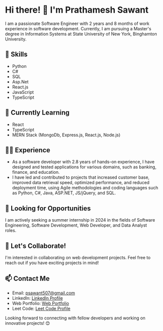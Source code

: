 
# Hi there! 👋 I'm Prathamesh Sawant

I am a passionate Software Engineer with 2 years and 8 months of work experience in software development. Currently, I am pursuing a Master's degree in Information Systems at State University of New York, Binghamton University.

## 🚀 Skills
- Python
- C#
- SQL
- Asp.Net
- React.js
- JavaScript
- TypeScript

## 🌱 Currently Learning
- React
- TypeScript
- MERN Stack (MongoDb, Express.js, React.js, Node.js)

## 👨‍💻 Experience
- As a software developer with 2.8 years of hands-on experience, I have designed and tested applications for various domains, such as banking, finance, and education.
- I have led and contributed to projects that increased customer base, improved data retrieval speed, optimized performance, and reduced deployment time, using Agile methodologies and coding languages such as Python, C#, Java, ASP.NET, JS/jQuery, and SQL.

## 💼 Looking for Opportunities
I am actively seeking a summer internship in 2024 in the fields of Software Engineering, Software Development, Web Developer, and Data Analyst roles.

## 🤝 Let's Collaborate!
I'm interested in collaborating on web development projects. Feel free to reach out if you have exciting projects in mind!

## 📫 Contact Me
- Email: [psawant507@gmail.com](mailto:psawant507@gmail.com)
- LinkedIn: [LinkedIn Profile](https://www.linkedin.com/in/p-s-s-s/)
- Web Portfolio: [Web Portfolio](https://pss-0501.github.io/)
- Leet Code: [Leet Code Profile](https://leetcode.com/KingCoder0501/)

Looking forward to connecting with fellow developers and working on innovative projects! 😊


<!---
pss-0501/pss-0501 is a ✨ special ✨ repository because its `README.md` (this file) appears on your GitHub profile.
You can click the Preview link to take a look at your changes.
--->
